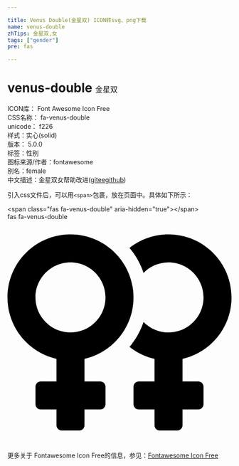 ```yaml
---

title: Venus Double(金星双) ICON转svg、png下载
name: venus-double
zhTips: 金星双,女
tags: ["gender"]
pre: fas

---
```


# venus-double  <small style="font-size: 60%;font-weight: 100">金星双</small>


<div class="detail-page">
<p>
<span>
ICON库：
<span class="badge-secondary badge">Font Awesome Icon Free</span> 
</span>
<br/>
<span>
CSS名称：
<span class="badge-secondary badge">fa-venus-double</span> 
</span>
<br/>
<span>
unicode：
<span class="badge-secondary badge">f226</span> 
<copy-btn content='f226' btn-title=""></copy-btn>
<copy-btn :content='String.fromCodePoint(parseInt("f226", 16))' btn-title="复制U"></copy-btn>
</span><br/><span>样式：<span class="badge-light badge">实心(solid)</span></span>
<br/>
<span>
版本：
<span class="badge-secondary badge">5.0.0</span> 
</span><br/><span>标签：<span class="badge-light badge"><router-link to="/tags/gender.html">性别</router-link></span></span>
<br/>
<span>图标来源/作者：<span class="badge-light badge">fontawesome</span></span> 
<br/>
<span>别名：<span class="badge-light badge">female</span></span><br/><span class="zh-detail">中文描述：<span class="badge-primary badge">金星双</span><span class="badge-primary badge">女</span><span class="help-link"><span>帮助改进</span>(<a href="https://gitee.com/liuwave/icon-helper/edit/master/json/fontawesome/solid/venus-double.json" target="_blank" rel="noopener noreferrer">gitee</a><a href="https://github.com/liuwave/icon-helper/edit/master/json/fontawesome/solid/venus-double.json" target="_blank" rel="noopener noreferrer">github</a></span>)</span><br/>
</p>
</div>
<div class="alert alert-dark">
  <i class="fas fa-venus-double fa-xs"></i>
  <i class="fas fa-venus-double fa-sm"></i>
  <i class="fas fa-venus-double fa-lg"></i>
  <i class="fas fa-venus-double fa-2x"></i>
  <i class="fas fa-venus-double fa-3x"></i>
  <i class="fas fa-venus-double fa-5x"></i>
  <i class="fas fa-venus-double fa-7x"></i>
</div>
<div>
  <p>引入css文件后，可以用<code>&lt;span&gt;</code>包裹，放在页面中。具体如下所示：    
  </p>
  <div class="alert alert-primary" style="font-size: 14px">
    &lt;span class="fas fa-venus-double" aria-hidden="true"&gt;&lt;/span&gt;
    <copy-btn content='<span class="fas fa-venus-double" aria-hidden="true"></span>'></copy-btn>
  </div>
  <div class="alert alert-secondary">
    <i class="fas fa-venus-double"
    style="font-size: 24px"
    aria-hidden="true"></i> fas fa-venus-double
    <copy-btn content="fas fa-venus-double" btn-title="复制图标名称"></copy-btn>
  </div>
</div>
<div id="svg" class="svg-wrap">
<svg xmlns="http://www.w3.org/2000/svg" viewBox="0 0 512 512"><path d="M288 176c0-79.5-64.5-144-144-144S0 96.5 0 176c0 68.5 47.9 125.9 112 140.4V368H76c-6.6 0-12 5.4-12 12v40c0 6.6 5.4 12 12 12h36v36c0 6.6 5.4 12 12 12h40c6.6 0 12-5.4 12-12v-36h36c6.6 0 12-5.4 12-12v-40c0-6.6-5.4-12-12-12h-36v-51.6c64.1-14.5 112-71.9 112-140.4zm-224 0c0-44.1 35.9-80 80-80s80 35.9 80 80-35.9 80-80 80-80-35.9-80-80zm336 140.4V368h36c6.6 0 12 5.4 12 12v40c0 6.6-5.4 12-12 12h-36v36c0 6.6-5.4 12-12 12h-40c-6.6 0-12-5.4-12-12v-36h-36c-6.6 0-12-5.4-12-12v-40c0-6.6 5.4-12 12-12h36v-51.6c-21.2-4.8-40.6-14.3-57.2-27.3 14-16.7 25-36 32.1-57.1 14.5 14.8 34.7 24 57.1 24 44.1 0 80-35.9 80-80s-35.9-80-80-80c-22.3 0-42.6 9.2-57.1 24-7.1-21.1-18-40.4-32.1-57.1C303.4 43.6 334.3 32 368 32c79.5 0 144 64.5 144 144 0 68.5-47.9 125.9-112 140.4z"/></svg>
</div>
<detail full-name='fa-venus-double'></detail>
    
<div><p>更多关于  Fontawesome Icon Free的信息，参见：<a target="_blank" href="https://iconhelper.cn/fontawesome.html">Fontawesome Icon Free</a>
</p></div>
